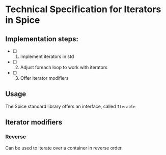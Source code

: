 # Technical Specification for Iterators in Spice

## Implementation steps:
- [ ] 1. Implement iterators in std
- [ ] 2. Adjust foreach loop to work with iterators
- [ ] 3. Offer iterator modifiers

## Usage

The Spice standard library offers an interface, called `Iterable`

## Iterator modifiers

### Reverse

Can be used to iterate over a container in reverse order.